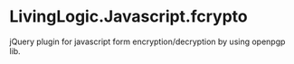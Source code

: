 # LivingLogic.Javascript.fcrypto
jQuery plugin for javascript form encryption/decryption by using openpgp lib.
